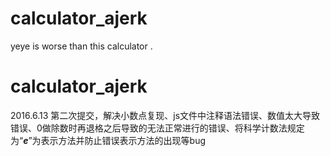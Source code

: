 # calculator_ajerk
yeye is worse than this calculator .



# calculator_ajerk 
2016.6.13
第二次提交，解决小数点复现、js文件中注释语法错误、数值太大导致错误、0做除数时再退格之后导致的无法正常进行的错误、将科学计数法规定为“***e***”为表示方法并防止错误表示方法的出现等bug

